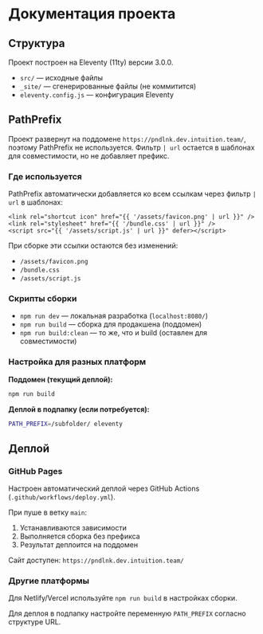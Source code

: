 # Документация проекта

## Структура

Проект построен на Eleventy (11ty) версии 3.0.0.

- `src/` — исходные файлы
- `_site/` — сгенерированные файлы (не коммитится)
- `eleventy.config.js` — конфигурация Eleventy

## PathPrefix

Проект развернут на поддомене `https://pndlnk.dev.intuition.team/`, поэтому PathPrefix не используется. Фильтр `| url` остается в шаблонах для совместимости, но не добавляет префикс.

### Где используется

PathPrefix автоматически добавляется ко всем ссылкам через фильтр `| url` в шаблонах:

```njk
<link rel="shortcut icon" href="{{ '/assets/favicon.png' | url }}" />
<link rel="stylesheet" href="{{ '/bundle.css' | url }}" />
<script src="{{ '/assets/script.js' | url }}" defer></script>
```

При сборке эти ссылки остаются без изменений:
- `/assets/favicon.png`
- `/bundle.css`
- `/assets/script.js`

### Скрипты сборки

- `npm run dev` — локальная разработка (`localhost:8080/`)
- `npm run build` — сборка для продакшена (поддомен)
- `npm run build:clean` — то же, что и build (оставлен для совместимости)

### Настройка для разных платформ

**Поддомен (текущий деплой):**
```bash
npm run build
```

**Деплой в подпапку (если потребуется):**
```bash
PATH_PREFIX=/subfolder/ eleventy
```

## Деплой

### GitHub Pages
Настроен автоматический деплой через GitHub Actions (`.github/workflows/deploy.yml`).

При пуше в ветку `main`:
1. Устанавливаются зависимости
2. Выполняется сборка без префикса
3. Результат деплоится на поддомен

Сайт доступен: `https://pndlnk.dev.intuition.team/`

### Другие платформы
Для Netlify/Vercel используйте `npm run build` в настройках сборки.

Для деплоя в подпапку настройте переменную `PATH_PREFIX` согласно структуре URL.
